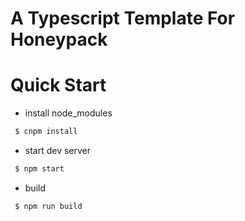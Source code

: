# A Typescript Template For Honeypack

# Quick Start

- install node_modules
```bash
 $ cnpm install
```
- start dev server
```bash
 $ npm start
```

- build 
```bash
 $ npm run build
```